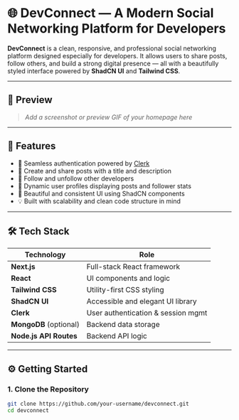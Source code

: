 # 🌐 DevConnect — A Modern Social Networking Platform for Developers

**DevConnect** is a clean, responsive, and professional social networking platform designed especially for developers. It allows users to share posts, follow others, and build a strong digital presence — all with a beautifully styled interface powered by **ShadCN UI** and **Tailwind CSS**.

---

## 📸 Preview

> _Add a screenshot or preview GIF of your homepage here_

---

## 🚀 Features

- 🔐 Seamless authentication powered by [Clerk](https://clerk.dev)
- 📝 Create and share posts with a title and description
- 👥 Follow and unfollow other developers
- 📄 Dynamic user profiles displaying posts and follower stats
- 🎨 Beautiful and consistent UI using ShadCN components
- 💡 Built with scalability and clean code structure in mind

---

## 🛠 Tech Stack

| Technology       | Role                             |
|------------------|----------------------------------|
| **Next.js**      | Full-stack React framework       |
| **React**        | UI components and logic          |
| **Tailwind CSS** | Utility-first CSS styling        |
| **ShadCN UI**    | Accessible and elegant UI library|
| **Clerk**        | User authentication & session mgmt |
| **MongoDB** (optional) | Backend data storage        |
| **Node.js API Routes** | Backend API logic           |

---

## ⚙️ Getting Started

### 1. Clone the Repository

```bash
git clone https://github.com/your-username/devconnect.git
cd devconnect
